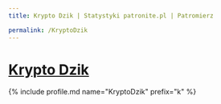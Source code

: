 ```yaml
---
title: Krypto Dzik | Statystyki patronite.pl | Patromierz

permalink: /KryptoDzik
---
```


# [Krypto Dzik](https://patronite.pl/KryptoDzik)

{% include profile.md name="KryptoDzik" prefix="k" %}
